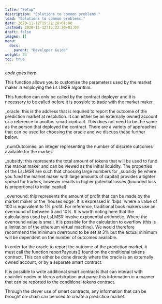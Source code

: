 ```yaml
---
title: "Setup"
description: "Solutions to common problems."
lead: "Solutions to common problems."
date: 2020-11-12T15:22:20+01:00
lastmod: 2020-11-12T15:22:20+01:00
draft: false
images: []
menu: 
  docs:
    parent: "Developer Guide"
weight: 34
toc: true
---
```


*code goes here*

This function allows you to customise the parameters used by the market maker in employing the Ls LMSR algorithm.

This function can only be called by the contract deployer and it is necessary to be called before it is possible to trade with the market maker.

_oracle: this is the address that is required to report the outcome of the prediction market at resolution. It can either be an externally owned account or a reference to another smart contract. This does not need to be the same as the person that deployed the contract. There are a variety of approaches that can be used for choosing the oracle and we discuss these further below.

_numOutcomes: an integer representing the number of discrete outcomes available for the market.

_subsidy: this represents the total amount of tokens that will be used to fund the market maker and can be viewed as the initial liquidity. The properties of the LsLMSR are such that choosing large numbers for _subsidy (ie where you fund the market maker with large amounts of capital) provides a tighter spread for traders, however results in higher potential losses (bounded loss is proportional to initial capital)

_overround: this represents the amount of profit that can be made by the market maker or the 'houses edge'. It is expressed in 'bips' where a value of 100 is equivalent to 1% profit. For reference, traditional book makers use an overround of between 5 and 10%. It is worth noting here that the calculations used by LsLMSR involve exponential arithmetic. Where the overround value is small, it is possible for the calculation to overflow (this is a limitation of the ethereum virtual machine). We would therefore recommend the minimum overround to be set at 3% but the actual minimum will be dependent on the number of outcomes available.

In order for the oracle to report the outcome of the prediction market, it must call the function reportPayouts() found on the conditional tokens contract. This can either be done directly where the oracle is an externally owned account, or by a separate smart contract.

It is possible to write additional smart contracts that can interact with chainlink nodes or kleros arbitration and parse this information in a manner that can be reported to the conditional tokens contract.

Through the clever use of smart contracts, any information that can be brought on-chain can be used to create a prediction market. 